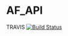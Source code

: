 # AF_API

TRAVIS
[![Build Status](https://travis-ci.org/ryvard/AF_API.svg?branch=master)](https://travis-ci.org/ryvard/AF_API)
